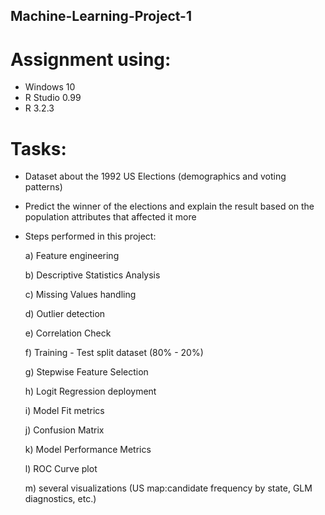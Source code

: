 ## Machine-Learning-Project-1
# Assignment using: 
- Windows 10
- R Studio 0.99
- R 3.2.3

# Tasks:
- Dataset about the 1992 US Elections (demographics and voting patterns)
- Predict the winner of the elections and explain the result based on the population attributes that affected it more
- Steps performed in this project: 

  a) Feature engineering
  
  b) Descriptive Statistics Analysis
  
  c) Missing Values handling
  
  d) Outlier detection
  
  e) Correlation Check
  
  f) Training - Test split dataset (80% - 20%)
  
  g) Stepwise Feature Selection
  
  h) Logit Regression deployment
  
  i) Model Fit metrics
  
  j) Confusion Matrix
  
  k) Model Performance Metrics
  
  l) ROC Curve plot
  
  m) several visualizations (US map:candidate frequency by state, GLM diagnostics, etc.) 

